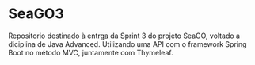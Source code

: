 # SeaGO3
Repositorio destinado à entrga da Sprint 3 do projeto SeaGO, voltado a diciplina de Java Advanced. Utilizando uma API com o framework Spring Boot no método MVC, juntamente com Thymeleaf.
